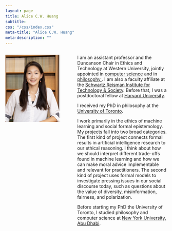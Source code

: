 ```yaml
---
layout: page
title: Alice C.W. Huang
subtitle:
css: "/css/index.css"
meta-title: "Alice C.W. Huang"
meta-description: ""
---
```

<!---
<div style="text-align: left;">
  <p><img src="/img/profile.jpg" width="60%" height="auto"></p>
</div>
-->

<div style="display: flex; justify-content: space-between; width: 100%;">
  <div style="flex: 1;">
    <p><img src="/img/profile.jpg" width="75%" height="auto"></p>
  </div>
  <div style="flex: 1.25;">
    <p>I am an assistant professor and the Duncanson Chair in Ethics and Technology at Western University, jointly appointed in <a href="https://www.csd.uwo.ca/">computer science</a> and in <a href="https://www.uwo.ca/philosophy/"> philosophy </a>. I am also a faculty affiliate at the <a href="https://srinstitute.utoronto.ca">Schwartz Reisman Institute for Technology & Society</a>. Before that, I was a postdoctoral fellow at <a href="https://embeddedethics.seas.harvard.edu/">Harvard University</a>. </p>
    
  <p> I received my PhD in philosophy at the <a href="https://philosophy.utoronto.ca">University of Toronto</a>.

  <p>I work primarily in the ethics of machine learning and social formal epistemology. My projects fall into two broad categories. The first kind of project connects formal results in artificial intelligence research to our ethical reasoning. I think about how we should interpret different trade-offs found in machine learning and how we can make moral advice implementable and relevant for practitioners. The second kind of project uses formal models to investigate pressing issues in our social discourse today, such as questions about the value of diversity, misinformation, fairness, and polarization.</p>

  <p>Before starting my PhD the University of Toronto, I studied philosophy and computer science at <a href="https://nyuad.nyu.edu/en/">New York University, Abu Dhabi</a>.</p>
  </div>
</div>


&nbsp;
&nbsp;
&nbsp;
&nbsp;
&nbsp;
&nbsp;


